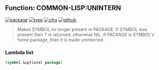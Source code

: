 ## Function: COMMON-LISP:UNINTERN
[![package](https://img.shields.io/badge/Package-COMMON--LISP-5f9ea0.svg?style=social&colorA=999999)](../) [![type](https://img.shields.io/badge/Type-Function-5f9ea0.svg?style=social&colorA=999999)](../#function) [![clhs](https://img.shields.io/badge/CLHS-UNINTERN-5f9ea0.svg?style=social&colorA=999999)](http://www.lispworks.com/documentation/HyperSpec/Body/f_uninte.htm) [![github](https://img.shields.io/badge/GitHub-View_the_source-5f9ea0.svg?style=social&colorA=999999&logo=github)](https://github.com/sbcl/sbcl/blob/master/src/code/target-package.lisp/) 

> Makes SYMBOL no longer present in PACKAGE. If SYMBOL was present then T is
> returned, otherwise NIL. If PACKAGE is SYMBOL's home package, then it is made
> uninterned.

### Lambda list
```cl
(symbol &optional package)
```
